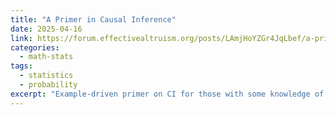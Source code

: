 ```yaml
---
title: "A Primer in Causal Inference"
date: 2025-04-16
link: https://forum.effectivealtruism.org/posts/LAmjHoYZGr4JqLbef/a-primer-in-causal-inference-animal-product-consumption-as-a
categories:
  - math-stats
tags:
  - statistics
  - probability
excerpt: "Example-driven primer on CI for those with some knowledge of regression."
---
```

